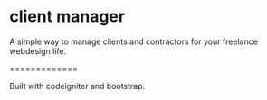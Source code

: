 client manager
=============

A simple way to manage clients and contractors for your freelance webdesign life.

=============

Built with codeigniter and bootstrap.